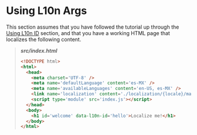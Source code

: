 # Using L10n Args

This section assumes that you have followed the tutorial up through the [Using L10n ID](./using-l10n-id.md) 
section, and that you have a working HTML page that localizes the following content.
> **_src/index.html_**
> ```HTML
> <!DOCTYPE html>
> <html>
>   <head>
>     <meta charset='UTF-8' />
>     <meta name='defaultLanguage' content='es-MX' />
>     <meta name='availableLanguages' content='en-US, es-MX' />
>     <link name='localization' content='./localization/{locale}/main.ftl' />
>     <script type='module' src='index.js'></script>
>   </head>
>   <body>
>     <h1 id='welcome' data-l10n-id='hello'>Localize me!</h1>
>   </body>
> </html>
> ```
